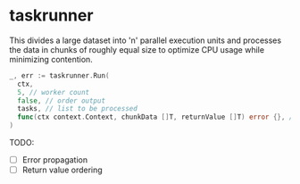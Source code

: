 # taskrunner

This divides a large dataset into 'n' parallel execution units and processes the data in chunks of roughly equal size to optimize CPU usage while minimizing contention.

```go
_, err := taskrunner.Run(
  ctx,
  5, // worker count
  false, // order output
  tasks, // list to be processed
  func(ctx context.Context, chunkData []T, returnValue []T) error {}, // worker
)
```


TODO:
- [ ] Error propagation
- [ ] Return value ordering
